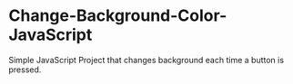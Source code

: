# Change-Background-Color-JavaScript

Simple JavaScript Project that changes background each time a button is pressed.

